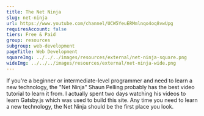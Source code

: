 ```yaml
---
title: The Net Ninja
slug: net-ninja
url: https://www.youtube.com/channel/UCW5YeuERMmlnqo4oq8vwUpg
requiresAccount: false
tiers: Free & Paid
group: resources
subgroup: web-development
pageTitle: Web Development
squareImg: ../../../images/resources/external/net-ninja-square.png
wideImg: ../../../images/resources/external/net-ninja-wide.png
---
```


If you're a beginner or intermediate-level programmer and need to learn a new technology, the "Net Ninja" Shaun Pelling probably has the best video tutorial to learn it from.  I actually spent two days watching his videos to learn Gatsby.js which was used to build this site.  Any time you need to learn a new technology, the Net Ninja should be the first place you look.